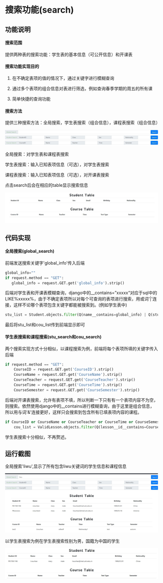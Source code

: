 # 搜索功能(search)



## 功能说明

#### 搜索范围

提供两种表的搜索功能：学生表的基本信息（可公开信息）和开课表

#### 搜索功能实现目的

1. 在不确定表项的值的情况下，通过关键字进行模糊查询

2. 通过多个表项的组合信息对表进行筛选，例如查询春季学期的周五的所有课
3. 简单快捷的查询功能

#### 搜索方法

提供三种搜索方法：全局搜索，学生表搜索（组合信息），课程表搜索（组合信息）

<img src="pic/search1.jpg">

全局搜索：对学生表和课程表搜索

学生表搜索：输入已知表项信息（可选），对学生表搜索

课程表搜索：输入已知表项信息（可选），对开课表搜索

点击search后会在相应的table显示搜索信息

<img src="pic/search2.jpg">

## 代码实现

#### 全局搜索(global_search)

前端发送搜索关键字'global_info'传入后端

```python
global_info=""
if request.method == "GET":
   global_info = request.GET.get('global_info').strip()
```

后端对学生表和开课表模糊查询，django中的__contains=”xxxxx“对应于sql中的LIKE%xxxxx%，由于不确定表项所以对每个可查询的表项进行搜索，用或词'|'连接，这样不论哪个表项包含关键字都能被搜索到。(例如学生表中)

```python
stu_list = Student.objects.filter(Q(name__contains=global_info) | Q(student_id__contains=global_info)| Q(myClass__name__contains=global_info) | Q(nationality__contains=global_info))
```

最后将stu_list和cou_list传到前端显示即可

#### 学生表搜索和课程搜索(stu_search和cou_search)

两个搜索实现方式十分相似，以课程搜索为例，前端将每个表项所填的关键字传入后端

```python
if request.method == "GET":
	CourseID = request.GET.get('CourseID').strip()
	CourseName = request.GET.get('CourseName').strip()
	CourseTeacher = request.GET.get('CourseTeacher').strip()
	CourseTime = request.GET.get('CourseTime').strip()
	CourseSemester = request.GET.get('CourseSemester').strip()
```

后端对开课表搜索，允许有表项不填，所以判断一下只有有一个表项内容不为空，则搜索。依然使用django中的__contains进行模糊查询，由于这里是组合信息，所以用与词'&'连接更好，这样只会搜索到包含所有已填表项内容的课程。

```python
if CourseID or CourseName or CourseTeacher or CourseTime or CourseSemester:
    cou_list = ValidLesson.objects.filter(Q(lesson__id__contains=CourseID) & Q(lesson__name__contains=CourseName) & Q(teacher__name__contains=CourseTeacher) & Q(begin_time__contains=CourseTime) & Q(begin_semester__contains=CourseSemester))
```

学生表搜索十分相似，不再赘述。

## 运行截图

全局搜索'liwu',显示了所有包含liwu关键词的学生信息和课程信息

<img src="pic/search3.jpg">

以学生表搜索为例在学生表搜索性别为男，国籍为中国的学生

<img src="pic/search4.jpg">